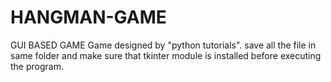 # HANGMAN-GAME
GUI BASED GAME
Game designed by "python tutorials".
save all the file in same folder and make sure that tkinter module is installed before executing the program.
